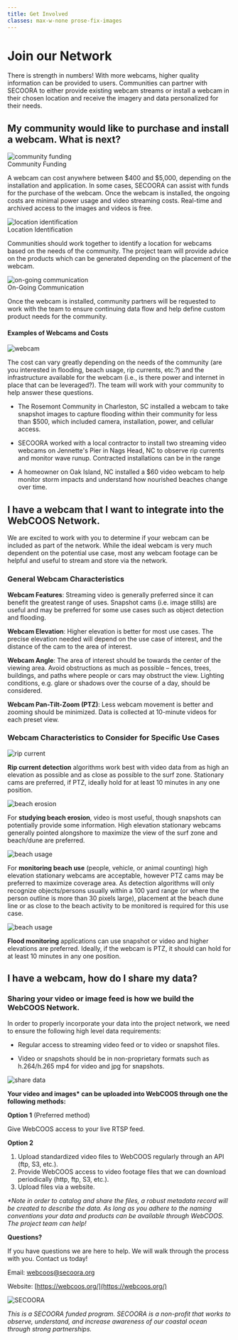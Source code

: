 ```yaml
---
title: Get Involved
classes: max-w-none prose-fix-images
---
```


# Join our Network

There is strength in numbers! With more webcams, higher quality information can be provided to users. Communities can partner with SECOORA to either provide existing webcam streams or install a webcam in their chosen location and receive the imagery and data personalized for their needs.

## My community would like to purchase and install a webcam. What is next?

<div class="grid gap-8 prose-image-grid" style="grid-template-columns: 8em auto">

<img src="/cost icon webcoos.svg" alt="community funding" />

<div>

<div class="text-primary text-lg font-semibold">Community Funding</div>

<p>
A webcam can cost anywhere between $400 and $5,000, depending on the
installation and application. In some cases, SECOORA can assist with funds
for the purchase of the webcam. Once the webcam is installed, the ongoing
costs are minimal power usage and video streaming costs. Real-time and
archived access to the images and videos is free.
</p>

</div>


<img src="/location icon.png" alt="location identification" />

<div>

<div class="text-primary text-lg font-semibold">Location Identification</div>

<p>
Communities should work together to identify a location for webcams based
on the needs of the community. The project team will provide advice on the
products which can be generated depending on the placement of the webcam.
</p>

</div>

<img src="/communication icon.png" alt="on-going communication" />

<div>

<div class="text-primary text-lg font-semibold">On-Going Communication</div>

<p>
Once the webcam is installed, community partners will be requested
to work with the team to ensure continuing data flow and help define
custom product needs for the community.
</p>

</div>

</div>

<div class="bg-gray-100 px-2 pb-1 mt-2">

#### Examples of Webcams and Costs

<img src="/webcam icon webcoos opt 1.svg" alt="webcam" class="w-20 align-top float-right" />

The cost can vary greatly depending on the needs of the community (are you interested
in flooding, beach usage, rip currents, etc.?) and the infrastructure available for the
webcam (i.e., is there power and internet in place that can be leveraged?). The team
will work with your community to help answer these questions.

- The Rosemont Community in Charleston, SC installed a webcam to take snapshot images to
  capture flooding within their community for less than $500, which included camera, installation,
  power, and cellular access.

- SECOORA worked with a local contractor to install two streaming video webcams on
  Jennette's Pier in Nags Head, NC to observe rip currents and monitor wave runup. Contracted
  installations can be in the range

- A homeowner on Oak Island, NC installed a $60 video webcam to help monitor storm impacts
  and understand how nourished beaches change over time.

</div>


## I have a webcam that I want to integrate into the WebCOOS Network.

We are excited to work with you to determine if your webcam can be included as part of the network.
While the ideal webcam is very much dependent on the potential use case, most any webcam footage
can be helpful and useful to stream and store via the network.

### General Webcam Characteristics

**Webcam Features**: Streaming video is generally preferred since it can benefit the greatest range of
uses. Snapshot cams (i.e. image stills) are useful and may be preferred for some use cases such as
object detection and flooding.

**Webcam Elevation**: Higher elevation is better for most use cases. The precise elevation needed will
depend on the use case of interest, and the distance of the cam to the area of interest.


**Webcam Angle**: The area of interest should be towards the center of the viewing area. Avoid
obstructions as much as possible – fences, trees, buildings, and paths where people or cars may
obstruct the view. Lighting conditions, e.g. glare or shadows over the course of a day, should be
considered.

**Webcam Pan-Tilt-Zoom (PTZ)**: Less webcam movement is better and zooming should be minimized.
Data is collected at 10-minute videos for each preset view.

### Webcam Characteristics to Consider for Specific Use Cases

<div class="grid gap-4 prose-image-grid">

<img src="/rips.svg" alt="rip current" />

**Rip current detection** algorithms work best with video data from as high an elevation as
possible and as close as possible to the surf zone. Stationary cams are preferred, if PTZ,
ideally hold for at least 10 minutes in any one position.

<img src="/shoreline.svg" alt="beach erosion" />

For **studying beach erosion**, video is most useful, though snapshots can potentially provide
some information. High elevation stationary webcams generally pointed alongshore to
maximize the view of the surf zone and beach/dune are preferred.

<img src="/beach.svg" alt="beach usage" />

For **monitoring beach use** (people, vehicle, or animal counting) high elevation stationary
webcams are acceptable, however PTZ cams may be preferred to maximize coverage area.
As detection algorithms will only recognize objects/persons usually within a 100 yard range (or
where the person outline is more than 30 pixels large), placement at the beach dune line or as
close to the beach activity to be monitored is required for this use case.

<img src="/flood.svg" alt="beach usage" />

**Flood monitoring** applications can use snapshot or video and higher elevations are preferred.
Ideally, if the webcam is PTZ, it should can hold for at least 10 minutes in any one position.

</div>

## I have a webcam, how do I share my data?

<div class="flex flex-row">

<div class="flex-grow">

### Sharing your video or image feed is how we build the WebCOOS Network.

In order to properly incorporate your data into the project network, we need to
ensure the following high level data requirements:

- Regular access to streaming video feed or to video or snapshot files.

- Video or snapshots should be in non-proprietary formats such as h.264/h.265 mp4 for video and jpg for snapshots.

</div>

<img src="/share camera data webcoos.svg" alt="share data" class="w-44" />

</div>

<div class="border-2 border-primary px-4">

**Your video and images\* can be uploaded into WebCOOS through one the following methods:**

<div class="flex flex-col md:flex-row gap-8">

<div class="border border-dotted border-primary p-4">
<strong>Option 1</strong> (Preferred method)

Give WebCOOS access to your live RTSP feed.
</div>

<div class="p-4">
<strong>Option 2</strong>

1. Upload standardized video files to WebCOOS regularly through
an API (ftp, S3, etc.).
2. Provide WebCOOS access to video footage files that we can
download periodically (http, ftp, S3, etc.).
3. Upload files via a website.

</div>

</div>

*\*Note in order to catalog and share the files, a robust metadata record will be created to describe
the data. As long as you adhere to the naming conventions your data and products can be available
through WebCOOS. The project team can help!*

</div>

<div class="bg-gray-100 grid grid-cols-1 md:grid-cols-2 gap-8 p-2 mt-16 items-center">

<div class="">
<strong>Questions?</strong>

If you have questions we are here to help.
We will walk through the process with you.
Contact us today!

Email: [webcoos@secoora.org](mailto:webcoos@secoora.org)

Website: [https://webcoos.org/](https://webcoos.org/)
</div>

<div>

<img src="/SECOORA_Horizontal_FullColor_Transparent.png" alt="SECOORA" class="w-64" />

*This is a SECOORA funded program.
SECOORA is a non-profit that works
to observe, understand, and increase
awareness of our coastal ocean through
strong partnerships.*

</div>

</div>
